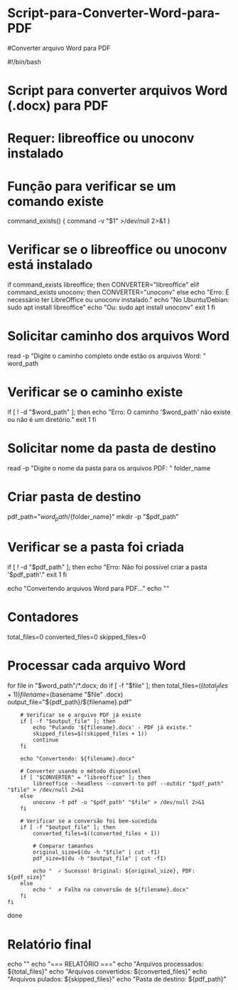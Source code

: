 # Script-para-Converter-Word-para-PDF

#Converter arquivo Word para PDF

#!/bin/bash

# Script para converter arquivos Word (.docx) para PDF
# Requer: libreoffice ou unoconv instalado

# Função para verificar se um comando existe
command_exists() {
    command -v "$1" >/dev/null 2>&1
}

# Verificar se o libreoffice ou unoconv está instalado
if command_exists libreoffice; then
    CONVERTER="libreoffice"
elif command_exists unoconv; then
    CONVERTER="unoconv"
else
    echo "Erro: É necessário ter LibreOffice ou unoconv instalado."
    echo "No Ubuntu/Debian: sudo apt install libreoffice"
    echo "Ou: sudo apt install unoconv"
    exit 1
fi

# Solicitar caminho dos arquivos Word
read -p "Digite o caminho completo onde estão os arquivos Word: " word_path

# Verificar se o caminho existe
if [ ! -d "$word_path" ]; then
    echo "Erro: O caminho '$word_path' não existe ou não é um diretório."
    exit 1
fi

# Solicitar nome da pasta de destino
read -p "Digite o nome da pasta para os arquivos PDF: " folder_name

# Criar pasta de destino
pdf_path="${word_path}/${folder_name}"
mkdir -p "$pdf_path"

# Verificar se a pasta foi criada
if [ ! -d "$pdf_path" ]; then
    echo "Erro: Não foi possível criar a pasta '$pdf_path'."
    exit 1
fi

echo "Convertendo arquivos Word para PDF..."
echo ""

# Contadores
total_files=0
converted_files=0
skipped_files=0

# Processar cada arquivo Word
for file in "$word_path"/*.docx; do
    if [ -f "$file" ]; then
        total_files=$((total_files + 1))
        filename=$(basename "$file" .docx)
        output_file="${pdf_path}/${filename}.pdf"
        
        # Verificar se o arquivo PDF já existe
        if [ -f "$output_file" ]; then
            echo "Pulando '${filename}.docx' - PDF já existe."
            skipped_files=$((skipped_files + 1))
            continue
        fi
        
        echo "Convertendo: ${filename}.docx"
        
        # Converter usando o método disponível
        if [ "$CONVERTER" = "libreoffice" ]; then
            libreoffice --headless --convert-to pdf --outdir "$pdf_path" "$file" > /dev/null 2>&1
        else
            unoconv -f pdf -o "$pdf_path" "$file" > /dev/null 2>&1
        fi
        
        # Verificar se a conversão foi bem-sucedida
        if [ -f "$output_file" ]; then
            converted_files=$((converted_files + 1))
            
            # Comparar tamanhos
            original_size=$(du -h "$file" | cut -f1)
            pdf_size=$(du -h "$output_file" | cut -f1)
            
            echo "  ✓ Sucesso! Original: ${original_size}, PDF: ${pdf_size}"
        else
            echo "  ✗ Falha na conversão de ${filename}.docx"
        fi
    fi
done

# Relatório final
echo ""
echo "=== RELATÓRIO ==="
echo "Arquivos processados: ${total_files}"
echo "Arquivos convertidos: ${converted_files}"
echo "Arquivos pulados: ${skipped_files}"
echo "Pasta de destino: ${pdf_path}"
